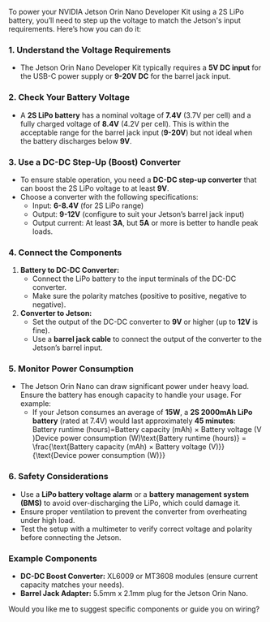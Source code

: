 
To power your NVIDIA Jetson Orin Nano Developer Kit using a 2S LiPo battery, you’ll need to step up the voltage to match the Jetson's input requirements. Here’s how you can do it:

### 1. **Understand the Voltage Requirements**

- The Jetson Orin Nano Developer Kit typically requires a **5V DC input** for the USB-C power supply or **9-20V DC** for the barrel jack input.

### 2. **Check Your Battery Voltage**

- A **2S LiPo battery** has a nominal voltage of **7.4V** (3.7V per cell) and a fully charged voltage of **8.4V** (4.2V per cell). This is within the acceptable range for the barrel jack input (**9-20V**) but not ideal when the battery discharges below **9V**.

### 3. **Use a DC-DC Step-Up (Boost) Converter**

- To ensure stable operation, you need a **DC-DC step-up converter** that can boost the 2S LiPo voltage to at least **9V**.
- Choose a converter with the following specifications:
    - Input: **6-8.4V** (for 2S LiPo range)
    - Output: **9-12V** (configure to suit your Jetson’s barrel jack input)
    - Output current: At least **3A**, but **5A** or more is better to handle peak loads.

### 4. **Connect the Components**

1. **Battery to DC-DC Converter:**
    - Connect the LiPo battery to the input terminals of the DC-DC converter.
    - Make sure the polarity matches (positive to positive, negative to negative).
2. **Converter to Jetson:**
    - Set the output of the DC-DC converter to **9V** or higher (up to **12V** is fine).
    - Use a **barrel jack cable** to connect the output of the converter to the Jetson’s barrel input.

### 5. **Monitor Power Consumption**

- The Jetson Orin Nano can draw significant power under heavy load. Ensure the battery has enough capacity to handle your usage. For example:
    - If your Jetson consumes an average of **15W**, a **2S 2000mAh LiPo battery** (rated at 7.4V) would last approximately **45 minutes**: Battery runtime (hours)=Battery capacity (mAh) × Battery voltage (V)Device power consumption (W)\text{Battery runtime (hours)} = \frac{\text{Battery capacity (mAh) × Battery voltage (V)}}{\text{Device power consumption (W)}}

### 6. **Safety Considerations**

- Use a **LiPo battery voltage alarm** or a **battery management system (BMS)** to avoid over-discharging the LiPo, which could damage it.
- Ensure proper ventilation to prevent the converter from overheating under high load.
- Test the setup with a multimeter to verify correct voltage and polarity before connecting the Jetson.

### Example Components

- **DC-DC Boost Converter:** XL6009 or MT3608 modules (ensure current capacity matches your needs).
- **Barrel Jack Adapter:** 5.5mm x 2.1mm plug for the Jetson Orin Nano.

Would you like me to suggest specific components or guide you on wiring?